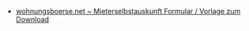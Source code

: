 - [wohnungsboerse.net ~ Mieterselbstauskunft Formular / Vorlage zum Download](https://www.wohnungsboerse.net/mieterselbstauskunft)
